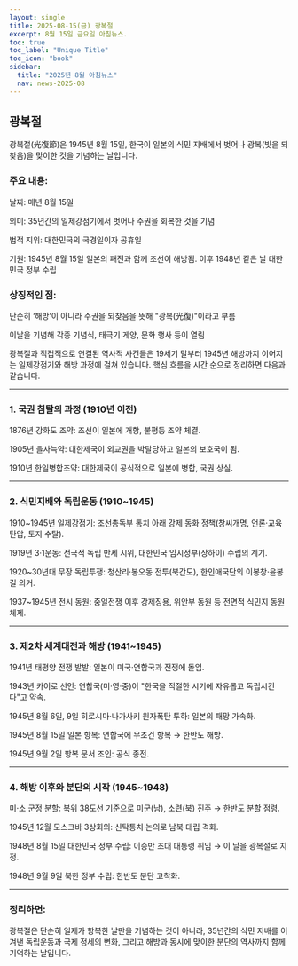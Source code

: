 ```yaml
---
layout: single
title: 2025-08-15(금) 광복절
excerpt: 8월 15일 금요일 아침뉴스.
toc: true
toc_label: "Unique Title"
toc_icon: "book"
sidebar:
  title: "2025년 8월 아침뉴스"
  nav: news-2025-08
---
```


## 광복절
광복절(光復節)은 1945년 8월 15일, 한국이 일본의 식민 지배에서 벗어나 광복(빛을 되찾음)을 맞이한 것을 기념하는 날입니다.

### 주요 내용:

날짜: 매년 8월 15일

의미: 35년간의 일제강점기에서 벗어나 주권을 회복한 것을 기념

법적 지위: 대한민국의 국경일이자 공휴일

기원: 1945년 8월 15일 일본의 패전과 함께 조선이 해방됨. 이후 1948년 같은 날 대한민국 정부 수립


### 상징적인 점:

단순히 ‘해방’이 아니라 주권을 되찾음을 뜻해 "광복(光復)"이라고 부름

이날을 기념해 각종 기념식, 태극기 게양, 문화 행사 등이 열림

광복절과 직접적으로 연결된 역사적 사건들은 19세기 말부터 1945년 해방까지 이어지는 일제강점기와 해방 과정에 걸쳐 있습니다. 핵심 흐름을 시간 순으로 정리하면 다음과 같습니다.


---

### 1. 국권 침탈의 과정 (1910년 이전)

1876년 강화도 조약: 조선이 일본에 개항, 불평등 조약 체결.

1905년 을사늑약: 대한제국이 외교권을 박탈당하고 일본의 보호국이 됨.

1910년 한일병합조약: 대한제국이 공식적으로 일본에 병합, 국권 상실.



---

### 2. 식민지배와 독립운동 (1910~1945)

1910~1945년 일제강점기: 조선총독부 통치 아래 강제 동화 정책(창씨개명, 언론·교육 탄압, 토지 수탈).

1919년 3·1운동: 전국적 독립 만세 시위, 대한민국 임시정부(상하이) 수립의 계기.

1920~30년대 무장 독립투쟁: 청산리·봉오동 전투(북간도), 한인애국단의 이봉창·윤봉길 의거.

1937~1945년 전시 동원: 중일전쟁 이후 강제징용, 위안부 동원 등 전면적 식민지 동원 체제.



---

### 3. 제2차 세계대전과 해방 (1941~1945)

1941년 태평양 전쟁 발발: 일본이 미국·연합국과 전쟁에 돌입.

1943년 카이로 선언: 연합국(미·영·중)이 "한국을 적절한 시기에 자유롭고 독립시킨다"고 약속.

1945년 8월 6일, 9일 히로시마·나가사키 원자폭탄 투하: 일본의 패망 가속화.

1945년 8월 15일 일본 항복: 연합국에 무조건 항복 → 한반도 해방.

1945년 9월 2일 항복 문서 조인: 공식 종전.



---

### 4. 해방 이후와 분단의 시작 (1945~1948)

미·소 군정 분할: 북위 38도선 기준으로 미군(남), 소련(북) 진주 → 한반도 분할 점령.

1945년 12월 모스크바 3상회의: 신탁통치 논의로 남북 대립 격화.

1948년 8월 15일 대한민국 정부 수립: 이승만 초대 대통령 취임 → 이 날을 광복절로 지정.

1948년 9월 9일 북한 정부 수립: 한반도 분단 고착화.



---

### 정리하면:
광복절은 단순히 일제가 항복한 날만을 기념하는 것이 아니라, 35년간의 식민 지배를 이겨낸 독립운동과 국제 정세의 변화, 그리고 해방과 동시에 맞이한 분단의 역사까지 함께 기억하는 날입니다.



